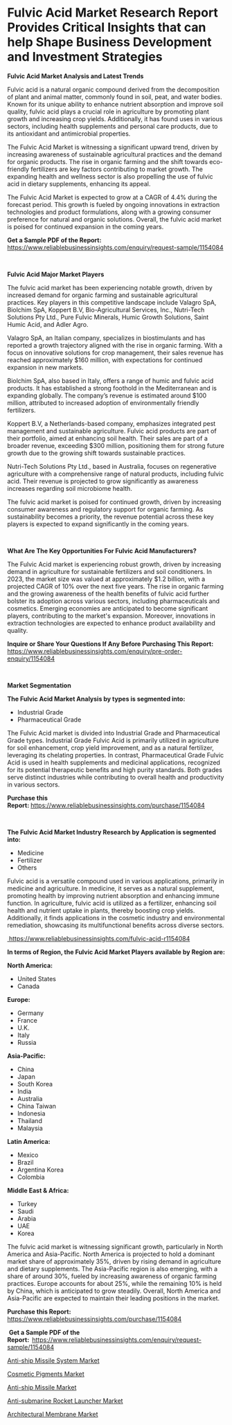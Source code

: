 <p><h1>Fulvic Acid Market Research Report Provides Critical Insights that can help Shape Business Development and Investment Strategies</h1></p><p><strong>Fulvic Acid Market Analysis and Latest Trends</strong></p>
<p><p>Fulvic acid is a natural organic compound derived from the decomposition of plant and animal matter, commonly found in soil, peat, and water bodies. Known for its unique ability to enhance nutrient absorption and improve soil quality, fulvic acid plays a crucial role in agriculture by promoting plant growth and increasing crop yields. Additionally, it has found uses in various sectors, including health supplements and personal care products, due to its antioxidant and antimicrobial properties.</p><p>The Fulvic Acid Market is witnessing a significant upward trend, driven by increasing awareness of sustainable agricultural practices and the demand for organic products. The rise in organic farming and the shift towards eco-friendly fertilizers are key factors contributing to market growth. The expanding health and wellness sector is also propelling the use of fulvic acid in dietary supplements, enhancing its appeal.</p><p>The Fulvic Acid Market is expected to grow at a CAGR of 4.4% during the forecast period. This growth is fueled by ongoing innovations in extraction technologies and product formulations, along with a growing consumer preference for natural and organic solutions. Overall, the fulvic acid market is poised for continued expansion in the coming years.</p></p>
<p><strong>Get a Sample PDF of the Report:&nbsp;</strong> <a href="https://www.reliablebusinessinsights.com/enquiry/request-sample/1154084?utm_campaign=2310&utm_medium=2&utm_source=Github&utm_content=ia&utm_term=01042025&utm_id=fulvic-acid">https://www.reliablebusinessinsights.com/enquiry/request-sample/1154084</a></p>
<p>&nbsp;</p>
<p><strong>Fulvic Acid Major Market Players</strong></p>
<p><p>The fulvic acid market has been experiencing notable growth, driven by increased demand for organic farming and sustainable agricultural practices. Key players in this competitive landscape include Valagro SpA, Biolchim SpA, Koppert B.V, Bio-Agricultural Services, Inc., Nutri-Tech Solutions Pty Ltd., Pure Fulvic Minerals, Humic Growth Solutions, Saint Humic Acid, and Adler Agro.</p><p>Valagro SpA, an Italian company, specializes in biostimulants and has reported a growth trajectory aligned with the rise in organic farming. With a focus on innovative solutions for crop management, their sales revenue has reached approximately $160 million, with expectations for continued expansion in new markets.</p><p>Biolchim SpA, also based in Italy, offers a range of humic and fulvic acid products. It has established a strong foothold in the Mediterranean and is expanding globally. The company’s revenue is estimated around $100 million, attributed to increased adoption of environmentally friendly fertilizers.</p><p>Koppert B.V, a Netherlands-based company, emphasizes integrated pest management and sustainable agriculture. Fulvic acid products are part of their portfolio, aimed at enhancing soil health. Their sales are part of a broader revenue, exceeding $300 million, positioning them for strong future growth due to the growing shift towards sustainable practices.</p><p>Nutri-Tech Solutions Pty Ltd., based in Australia, focuses on regenerative agriculture with a comprehensive range of natural products, including fulvic acid. Their revenue is projected to grow significantly as awareness increases regarding soil microbiome health.</p><p>The fulvic acid market is poised for continued growth, driven by increasing consumer awareness and regulatory support for organic farming. As sustainability becomes a priority, the revenue potential across these key players is expected to expand significantly in the coming years.</p></p>
<p>&nbsp;</p>
<p><strong>What Are The Key Opportunities For Fulvic Acid Manufacturers?</strong></p>
<p><p>The Fulvic Acid market is experiencing robust growth, driven by increasing demand in agriculture for sustainable fertilizers and soil conditioners. In 2023, the market size was valued at approximately $1.2 billion, with a projected CAGR of 10% over the next five years. The rise in organic farming and the growing awareness of the health benefits of fulvic acid further bolster its adoption across various sectors, including pharmaceuticals and cosmetics. Emerging economies are anticipated to become significant players, contributing to the market's expansion. Moreover, innovations in extraction technologies are expected to enhance product availability and quality.</p></p>
<p><strong>Inquire or Share Your Questions If Any Before Purchasing This Report:</strong> <a href="https://www.reliablebusinessinsights.com/enquiry/pre-order-enquiry/1154084?utm_campaign=2310&utm_medium=2&utm_source=Github&utm_content=ia&utm_term=01042025&utm_id=fulvic-acid">https://www.reliablebusinessinsights.com/enquiry/pre-order-enquiry/1154084</a></p>
<p>&nbsp;</p>
<p><strong>Market Segmentation</strong></p>
<p><strong>The Fulvic Acid Market Analysis by types is segmented into:</strong></p>
<p><ul><li>Industrial Grade</li><li>Pharmaceutical Grade</li></ul></p>
<p><p>The Fulvic Acid market is divided into Industrial Grade and Pharmaceutical Grade types. Industrial Grade Fulvic Acid is primarily utilized in agriculture for soil enhancement, crop yield improvement, and as a natural fertilizer, leveraging its chelating properties. In contrast, Pharmaceutical Grade Fulvic Acid is used in health supplements and medicinal applications, recognized for its potential therapeutic benefits and high purity standards. Both grades serve distinct industries while contributing to overall health and productivity in various sectors.</p></p>
<p><strong>Purchase this Report:&nbsp;</strong><a href="https://www.reliablebusinessinsights.com/purchase/1154084?utm_campaign=2310&utm_medium=2&utm_source=Github&utm_content=ia&utm_term=01042025&utm_id=fulvic-acid">https://www.reliablebusinessinsights.com/purchase/1154084</a></p>
<p>&nbsp;</p>
<p><strong>The Fulvic Acid Market Industry Research by Application is segmented into:</strong></p>
<p><ul><li>Medicine</li><li>Fertilizer</li><li>Others</li></ul></p>
<p><p>Fulvic acid is a versatile compound used in various applications, primarily in medicine and agriculture. In medicine, it serves as a natural supplement, promoting health by improving nutrient absorption and enhancing immune function. In agriculture, fulvic acid is utilized as a fertilizer, enhancing soil health and nutrient uptake in plants, thereby boosting crop yields. Additionally, it finds applications in the cosmetic industry and environmental remediation, showcasing its multifunctional benefits across diverse sectors.</p></p>
<p><a href="https://www.reliablebusinessinsights.com/fulvic-acid-r1154084?utm_campaign=2310&utm_medium=2&utm_source=Github&utm_content=ia&utm_term=01042025&utm_id=fulvic-acid">&nbsp;https://www.reliablebusinessinsights.com/fulvic-acid-r1154084</a></p>
<p><strong>In terms of Region, the Fulvic Acid Market Players available by Region are:</strong></p>
<p>
    <p> <strong> North America: </strong>
        <ul>
            <li>United States</li>
            <li>Canada</li>
        </ul>
        </p> 
    <p> <strong> Europe: </strong>
        <ul>
            <li>Germany</li>
            <li>France</li>
            <li>U.K.</li>
            <li>Italy</li>
            <li>Russia</li>
        </ul>
        </p> 
    <p> <strong> Asia-Pacific: </strong>
        <ul>
            <li>China</li>
            <li>Japan</li>
            <li>South Korea</li>
            <li>India</li>
            <li>Australia</li>
            <li>China Taiwan</li>
            <li>Indonesia</li>
            <li>Thailand</li>
            <li>Malaysia</li>
        </ul>
        </p> 
    <p> <strong> Latin America: </strong>
        <ul>
            <li>Mexico</li>
            <li>Brazil</li>
            <li>Argentina Korea</li>
            <li>Colombia</li>
        </ul>
        </p> 
    <p> <strong> Middle East & Africa: </strong>
        <ul>
            <li>Turkey</li>
            <li>Saudi</li>
            <li>Arabia</li>
            <li>UAE</li>
            <li>Korea</li>
        </ul>
    </p>
    </p>
<p><p>The fulvic acid market is witnessing significant growth, particularly in North America and Asia-Pacific. North America is projected to hold a dominant market share of approximately 35%, driven by rising demand in agriculture and dietary supplements. The Asia-Pacific region is also emerging, with a share of around 30%, fueled by increasing awareness of organic farming practices. Europe accounts for about 25%, while the remaining 10% is held by China, which is anticipated to grow steadily. Overall, North America and Asia-Pacific are expected to maintain their leading positions in the market.</p></p>
<p><strong>Purchase this Report: </strong><a href="https://www.reliablebusinessinsights.com/purchase/1154084?utm_campaign=2310&utm_medium=2&utm_source=Github&utm_content=ia&utm_term=01042025&utm_id=fulvic-acid">https://www.reliablebusinessinsights.com/purchase/1154084</a></p>
<p>&nbsp;<strong>Get a Sample PDF of the Report:&nbsp;&nbsp;</strong><a href="https://www.reliablebusinessinsights.com/enquiry/request-sample/1154084?utm_campaign=2310&utm_medium=2&utm_source=Github&utm_content=ia&utm_term=01042025&utm_id=fulvic-acid">https://www.reliablebusinessinsights.com/enquiry/request-sample/1154084</a></p>
<p><strong></strong></p>
<p><p><a href="https://www.linkedin.com/pulse/regional-global-anti-ship-missile-system-market-analysis-qat0f?utm_campaign=2310&utm_medium=2&utm_source=Github&utm_content=ia&utm_term=01042025&utm_id=fulvic-acid">Anti-ship Missile System Market</a></p><p><a href="https://github.com/amourdeeks8j/Market-Research-Report-List-1/blob/main/cosmetic-pigments-market.md?utm_campaign=2310&utm_medium=2&utm_source=Github&utm_content=ia&utm_term=01042025&utm_id=fulvic-acid">Cosmetic Pigments Market</a></p><p><a href="https://www.linkedin.com/pulse/anti-ship-missile-industry-forecast-market-shifts-strategic-8lfnf?utm_campaign=2310&utm_medium=2&utm_source=Github&utm_content=ia&utm_term=01042025&utm_id=fulvic-acid">Anti-ship Missile Market</a></p><p><a href="https://www.linkedin.com/pulse/future-ready-strategic-insights-global-anti-submarine-rocket-7pi9f?utm_campaign=2310&utm_medium=2&utm_source=Github&utm_content=ia&utm_term=01042025&utm_id=fulvic-acid">Anti-submarine Rocket Launcher Market</a></p><p><a href="https://github.com/shongranch73/Market-Research-Report-List-1/blob/main/architectural-membrane-market.md?utm_campaign=2310&utm_medium=2&utm_source=Github&utm_content=ia&utm_term=01042025&utm_id=fulvic-acid">Architectural Membrane Market</a></p></p>